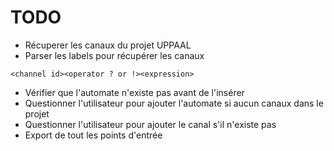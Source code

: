 # TODO
* Récuperer les canaux du projet UPPAAL
* Parser les labels pour récupérer les canaux

```
<channel id><operator ? or !><expression>
```

* Vérifier que l'automate n'existe pas avant de l'insérer
* Questionner l'utilisateur pour ajouter l'automate si aucun canaux dans le projet
* Questionner l'utilisateur pour ajouter le canal s'il n'existe pas
* Export de tout les points d'entrée
